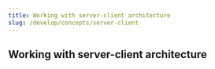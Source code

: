 ```yaml
---
title: Working with server-client architecture
slug: /develop/concepts/server-client
---
```


## Working with server-client architecture
